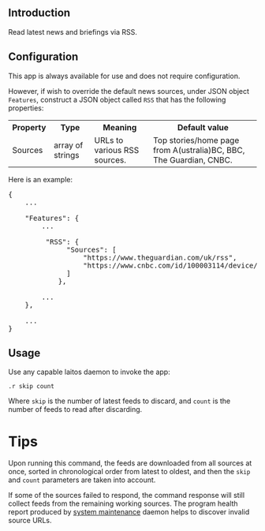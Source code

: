 ## Introduction
Read latest news and briefings via RSS.

## Configuration
This app is always available for use and does not require configuration.

However, if wish to override the default news sources, under JSON object `Features`, construct a JSON
object called `RSS` that has the following properties:
<table>
<tr>
    <th>Property</th>
    <th>Type</th>
    <th>Meaning</th>
    <th>Default value</th>
</tr>
<tr>
    <td>Sources</td>
    <td>array of strings</td>
    <td>URLs to various RSS sources.</td>
    <td>Top stories/home page from A(ustralia)BC, BBC, The Guardian, CNBC.</td>
</tr>
</table>

Here is an example:
<pre>
{
    ...

    "Features": {
        ...

         "RSS": {
              "Sources": [
                  "https://www.theguardian.com/uk/rss",
                  "https://www.cnbc.com/id/100003114/device/rss/rss.html"
              ]
            },

        ...
    },

    ...
}
</pre>

## Usage
Use any capable laitos daemon to invoke the app:

    .r skip count

Where `skip` is the number of latest feeds to discard, and `count` is the number of feeds to read after discarding.

# Tips
Upon running this command, the feeds are downloaded from all sources at once, sorted in chronological order from latest
to oldest, and then the `skip` and `count` parameters are taken into account.

If some of the sources failed to respond, the command response will still collect feeds from the remaining working sources.
The program health report produced by [system maintenance](https://github.com/HouzuoGuo/laitos/wiki/%5BDaemon%5D-system-maintenance)
daemon helps to discover invalid source URLs.
